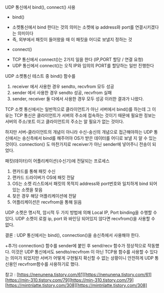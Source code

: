 UDP 통신에서 bind(), connect() 사용

* bind() 
- 소켓통신에서 bind 한다는 것의 의미는 소켓에 ip address와 port를 연결시키겠다는 의미이다
- 즉, 외부에서 패킷이 들어왔을 때 이 패킷을 어디로 보낼지 정하는 것

* connect()
- TCP 통신에서 connect()는 2가지 일을 한다 (IP,PORT 할당 / 연결 요청)
- UDP 통신에서 connect()는 오직 IP와 임의의 PORT를 할당하는 일만 진행한다

UDP 소켓통신 테스트 중 bind() 함수를
1) receiver 에서 사용한 경우 sendto, recvfrom 모두 성공
2) sender 에서 사용한 경우 sendto 성공, recvfrom 실패
3) sender, receiver 둘 다에서 사용한 경우 모두 성공
이러한 결과가 나왔다.

TCP 소켓 통신에서는 일반적으로 클라이언트가 아닌 서버에서 bind()를 하는데
그 이유는 TCP 통신은 클라이언트가 서버의 주소에 접속하는 것이기 때문에 필요한 정보는 서버의 주소/포트 이고 클라이언트의 주소는 알 필요가 없는 것이다.

하지만 서버-클라이언트의 개념이 아니라 수신-송신의 개념으로 접근해야하는 UDP 통신에서는
송신측에서 bind를 해주어야 OS가 받은 데이터를 어디로 보낼 지 알 수 있는 것이다.
connection() 도 마찬가지로 receiver가 아닌 sender에 넣어주니 전송이 되었다.

패킷(데이터)이 어플리케이션(수신기)에 전달되는 프로세스
1. 랜카드를 통해 패킷 수신
2. 랜카드 드라이버가 OS에 패킷 전달
3. OS는 소켓 리스트에서 패킷의 목적지 address와 port번호와 일치하게 bind 되어있는 소켓을 찾음
4. 찾은 경우 해당 어플리케이션에 전달
5. 어플리케이션은 recvfrom을 통해 읽음
  
UDP 소켓은 명시적, 암시적 두 가지 방법에 의해 Local IP, Port binding을 수행할 수 있다. 
UDP 소켓이 로컬 ip, port 와 바인딩 되어있지 않다면 recvfrom()을 사용할 수 없다.

결론 : UDP 통신에서는 bind(), connection()을 송신측에서 사용해야 한다.

+추가)
connection() 함수를 sender에 붙인 후 send/recv 함수가 정상적으로 작동헀다.
이것은 UDP 통신에서도 sendto/recvfrom 이 아닌 TCP용 함수를 사용할 수 있다는 의미가 되었지만
서버가 어떻게 구현될지 확신할 수 없는 상황이니 안전하게 UDP 통신용인 recvfrom함수를 사용하기로 했다.

참고 : 
[https://nenunena.tistory.com/61][https://nenunena.tistory.com/61]
[https://min-310.tistory.com/79][https://min-310.tistory.com/79]
[https://mintnlatte.tistory.com/308][https://mintnlatte.tistory.com/308]

[https://nenunena.tistory.com/61]: https://nenunena.tistory.com/61
[https://min-310.tistory.com/79]: https://min-310.tistory.com/79
[https://mintnlatte.tistory.com/308]: https://mintnlatte.tistory.com/308


